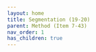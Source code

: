 ```yaml
---
layout: home
title: Segmentation (19-20)
parent: Method (Item 7-43)
nav_order: 1
has_children: true
---
```

